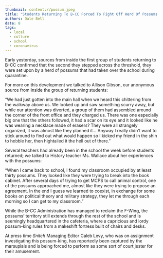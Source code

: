 ```yaml
---
thumbnail: content://possum.jpeg
title: "Students Returning To B-CC Forced To Fight Off Herd Of Possums Who Took Over The School During Quarantine"
authors: Dale Bell
date: 8
tags:
  - local
  - culture
  - school
  - coronavirus
---
```


Early yesterday, sources from inside the first group of students returning to B-CC confirmed that the second they stepped across the threshold, they were set upon by a herd of possums that had taken over the school during quarantine.

For more on this development we talked to Allison Gibson, our anonymous source from inside the group of returning students:

“We had just gotten into the main hall when we heard this chittering from the walkway above us. We looked up and saw something scurry away, but while our attention was diverted, a group of them had assembled around the corner of the front office and they charged us. There was one especially big one that the others followed, it had a scar on its eye and it looked like he was wearing a necklace made of erasers? They were all strangely organized, it was almost like they planned it… Anyway I really didn’t want to stick around to find out what would happen so I kicked my friend in the shin to hobble her, then hightailed it the hell out of there.”

Several teachers had already been in the school the week before students returned; we talked to History teacher Ms. Wallace about her experiences with the possums:

“When I came back to school, I found my classroom occupied by at least thirty possums. They looked like they were trying to break into the book cabinet. After several days of trying to get MCPS to call animal control, one of the possums approached me, almost like they were trying to propose an agreement. In the end I guess we learned to coexist, in exchange for some books on political theory and military strategy, they let me through each morning so I can get to my classroom.”

While the B-CC Administration has managed to reclaim the F-Wing, the possums’ territory still extends through the rest of the school and is seemingly headquartered in the cafeteria, where a capricious and lordy possum-king rules from a makeshift fortress built of chairs and desks. 

At press time *Snitch* Managing Editor Caleb Levy, who was on assignment investigating this possum-king, has reportedly been captured by the marsupials and is being forced to perform as some sort of court jester for their amusement.

